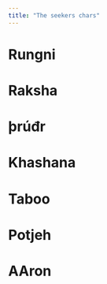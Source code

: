 ```yaml
---
title: "The seekers chars"
---
```

# Rungni

# Raksha

# þrúđr

# Khashana

# Taboo

# Potjeh

# AAron

